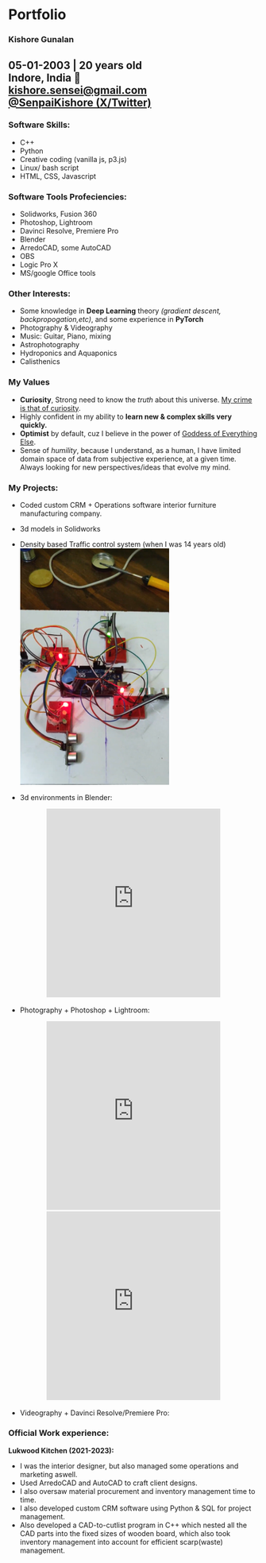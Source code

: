 # Portfolio
### Kishore Gunalan
**05-01-2003 | 20 years old** <br />
**Indore, India 📍** <br />
**kishore.sensei@gmail.com** <br />
**[@SenpaiKishore (X/Twitter)](https://twitter.com/SenpaiKishore)**
---

### Software Skills:
- C++
- Python
- Creative coding (vanilla js, p3.js)
- Linux/ bash script
- HTML, CSS, Javascript
    
### Software Tools Profeciencies:
- Solidworks, Fusion 360
- Photoshop, Lightroom
- Davinci Resolve, Premiere Pro
- Blender
- ArredoCAD, some AutoCAD
- OBS
- Logic Pro X
- MS/google Office tools
    
    
### Other Interests:
- Some knowledge in **Deep Learning** theory *(gradient descent, backpropogation,etc)*, and some experience in **PyTorch**
- Photography & Videography
- Music: Guitar, Piano, mixing
- Astrophotography
- Hydroponics and Aquaponics
- Calisthenics

### My Values
- **Curiosity**, Strong need to know the *truth* about this universe. [My crime is that of curiosity](http://phrack.org/issues/7/3.html).
- Highly confident in my ability to **learn new & complex skills very quickly.**
- **Optimist** by default, cuz I believe in the power of [Goddess of Everything Else](https://slatestarcodex.com/2015/08/17/the-goddess-of-everything-else-2/).
- Sense of *humility*, because I understand, as a human, I have limited domain space of data from subjective experience, at a given time. Always looking for new perspectives/ideas that evolve my mind.
    
### My Projects:
- Coded custom CRM + Operations software interior furniture manufacturing company.
- 3d models in Solidworks
- Density based Traffic control system (when I was 14 years old) <img src="/images/density-traffic-control.png" width="300">

- 3d environments in Blender:
<div style="text-align:center;">
<div style="display: inline-block;">
<iframe src="https://www.instagram.com/sentientartist/embed" width="350" height="380" frameborder="0" scrolling="no" allowtransparency="true"></iframe>
</div>
</div>
<script async src="https://www.instagram.com/embed.js"></script>

- Photography + Photoshop + Lightroom:
<div style="text-align:center;">
<div style="display: inline-block;">
<iframe src="https://www.instagram.com/explorerofmap/embed" width="350" height="380" frameborder="0" scrolling="no" allowtransparency="true"></iframe>
</div>
</div>
<script async src="https://www.instagram.com/embed.js"></script>
<div style="text-align:center;">
<div style="display: inline-block;">
<iframe src="https://www.instagram.com/pixelofdreams/embed" width="350" height="380" frameborder="0" scrolling="no" allowtransparency="true"></iframe>
</div>
</div>
<script async src="https://www.instagram.com/embed.js"></script>

- Videography + Davinci Resolve/Premiere Pro:
<script src="https://static.elfsight.com/platform/platform.js" data-use-service-core defer></script>
<div class="elfsight-app-ca87de08-58b7-4055-955c-6385d2dde2de"></div>

<script>
  document.addEventListener('DOMContentLoaded', function() {
    // Remove the script element
    var scriptToRemove = document.querySelector('script[src="https://static.elfsight.com/platform/platform.js"]');
    if (scriptToRemove) {
      scriptToRemove.remove();
    }

    // Function to remove the specific element with the link
    function removeLink() {
      var elementToRemove = document.querySelector('a[href="https://elfsight.com/youtube-channel-plugin-yottie/?utm_source=websites&utm_medium=clients&utm_content=yottie&utm_term=%website_domain%&utm_campaign=free-widget"]');
      if (elementToRemove) {
        elementToRemove.remove();
      }
    }

    // Check for the existence of the element and periodically attempt to remove it
    var interval = setInterval(function() {
      if (document.querySelector('a[href="https://elfsight.com/youtube-channel-plugin-yottie/?utm_source=websites&utm_medium=clients&utm_content=yottie&utm_term=%website_domain%&utm_campaign=free-widget"]')) {
        removeLink();
        clearInterval(interval); // Stop checking once removed
      }
    }, 1000); // Check every 1 second (adjust this interval as needed)
  });
</script>

### Official Work experience:
**Lukwood Kitchen (2021-2023):**
- I was the interior designer, but also managed some operations and marketing aswell.
- Used ArredoCAD and AutoCAD to craft client designs.
- I also oversaw material procurement and inventory management time to time.
- I also developed custom CRM software using Python & SQL for project management.
- Also developed a CAD-to-cutlist program in C++ which nested all the CAD parts into the fixed sizes of wooden board, which also took inventory management into account for efficient scarp(waste) management.
